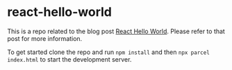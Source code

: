 # react-hello-world
This is a repo related to the blog post [React Hello World](http://blog.jesperkihlberg.dk/index.php/2023/03/02/getting-started-with-react/). Please refer to that post for more information.

To get started clone the repo and run `npm install` and then `npx parcel index.html` to start the development server.

